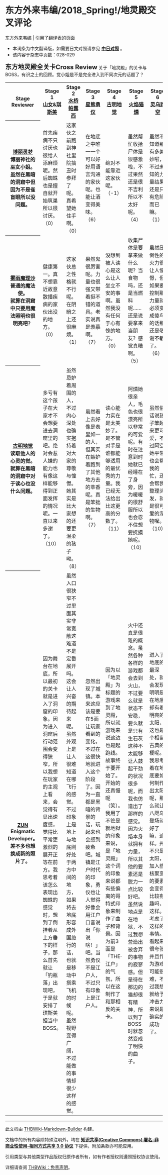 # 东方外来韦编/2018_Spring!/地灵殿交叉评论

<!-- source html: G:\repos\THBWiki-Markdown-Builder\THBWikiMarkdown\Temp\main\c\c5\ns0%3A%E4%B8%9C%E6%96%B9%E5%A4%96%E6%9D%A5%E9%9F%A6%E7%BC%96%2F2018_Spring%21%2F%E5%9C%B0%E7%81%B5%E6%AE%BF%E4%BA%A4%E5%8F%89%E8%AF%84%E8%AE%BA.html -->

东方外来韦编 | 引用了翻译表的页面

- 本词条为中文翻译版，如需要日文对照请参见 **[中日对照](./东方外来韦编-2018_Spring!-地灵殿交叉评论-中日对照.md)** 。
- 该内容于杂志中页数：028-029

 **<big><big>东方地灵殿全关卡Cross Review</big></big>** 
关于「地灵殿」的关卡与BOSS，有识之士的回顾。觉小姐是不是完全进入到不同次元的话题了？

<table>

<tbody><tr>
<th style="width: 9%">Stage<br>Reviewer
</th>
<th style="width: 13%">Stage 1<br><div class="tt-zh tt-type-dialogue" lang="zh"><div class="poem"><a href="./黑谷山女.md" title="黑谷山女">山女</a>&amp;<a href="./琪斯美.md" title="琪斯美">琪斯美</a></div></div>
</th>
<th style="width: 13%">Stage 2<br><div class="tt-zh tt-type-dialogue" lang="zh"><div class="poem"><a href="./水桥帕露西.md" title="水桥帕露西">水桥帕露西</a></div></div>
</th>
<th style="width: 13%">Stage 3<br><div class="tt-zh tt-type-dialogue" lang="zh"><div class="poem"><a href="./星熊勇仪.md" title="星熊勇仪">星熊勇仪</a></div></div>
</th>
<th style="width: 13%">Stage 4<br><div class="tt-zh tt-type-dialogue" lang="zh"><div class="poem"><a href="./古明地觉.md" title="古明地觉">古明地觉</a></div></div>
</th>
<th style="width: 13%">Stage 5<br><div class="tt-zh tt-type-dialogue" lang="zh"><div class="poem"><a href="./火焰猫燐.md" title="火焰猫燐">火焰猫燐</a></div></div>
</th>
<th style="width: 13%">Stage 6<br><div class="tt-zh tt-type-dialogue" lang="zh"><div class="poem"><a href="./灵乌路空.md" title="灵乌路空">灵乌路空</a></div></div>
</th>
<th style="width: 13%">EXStage<br><div class="tt-zh tt-type-dialogue" lang="zh"><div class="poem"><a href="./古明地恋.md" title="古明地恋">古明地恋</a></div></div>
</th></tr>
<tr>
<th><div class="tt-zh tt-type-dialogue" lang="zh"><div class="poem"><a href="./博丽灵梦.md" title="博丽灵梦">博丽灵梦</a></div></div><div class="tt-zh tt-type-dialogue" lang="zh"><div class="poem">博丽神社的巫女小姐。<br>虽然在黑暗的洞窟中但因为不是雀盲眼所以没问题。</div></div>
</th>
<td><div class="tt-zh tt-type-dialogue" lang="zh"><div class="poem">首先疾病不只讨厌也很给人添麻烦呢。然后蜘蛛也是擅自就开始筑巢所以很讨厌。<br>（0）</div></div>
</td>
<td><div class="tt-zh tt-type-dialogue" lang="zh"><div class="poem">这家伙之前跑到神社里院搞丑时参拜了呢。真希望她住手啊。<br>（0）</div></div>
</td>
<td><div class="tt-zh tt-type-dialogue" lang="zh"><div class="poem">在地底之中唯一一个可以好好用语言沟通的家伙呢。也能让酒变得美味。<br>（6）</div></div>
</td>
<td><div class="tt-zh tt-type-dialogue" lang="zh"><div class="poem">绝对不能靠近这家伙呢。<br>（-1）</div></div>
</td>
<td><div class="tt-zh tt-type-dialogue" lang="zh"><div class="poem">虽然帮忙收拾尸体是很感激啦，不过果然还是很不吉利所以不太好呢。<br>（4）</div></div>
</td>
<td><div class="tt-zh tt-type-dialogue" lang="zh"><div class="poem">虽然不知道那有多美妙啦，不过未知的力量结果还是只有危险而已嘛。<br>（1）</div></div>
</td>
<td><div class="tt-zh tt-type-dialogue" lang="zh"><div class="poem">虽然是那个觉的妹妹，不过光是不会读心就比姐姐要好的多呢。虽然是空气啦。<br>（0）</div></div>
</td></tr>
<tr>
<th><div class="tt-zh tt-type-dialogue" lang="zh"><div class="poem"><a href="./雾雨魔理沙.md" title="雾雨魔理沙">雾雨魔理沙</a></div></div><div class="tt-zh tt-type-dialogue" lang="zh"><div class="poem">普通的魔法使。<br>就算在洞窟中只要用魔法照明也很明亮吧？</div></div>
</th>
<td><div class="tt-zh tt-type-dialogue" lang="zh"><div class="poem">健康第一。真不想靠近故意散播疾病的家伙出没的地方。<br>（0）</div></div>
</td>
<td><div class="tt-zh tt-type-dialogue" lang="zh"><div class="poem">这家伙总之性格就不行呢。在阴暗之上还很麻烦。<br>（1）</div></div>
</td>
<td><div class="tt-zh tt-type-dialogue" lang="zh"><div class="poem">果然鬼很厉害呢。力量也很强又带着挺不错的道具。老实说真是羡慕啊。<br>（7）</div></div>
</td>
<td><div class="tt-zh tt-type-dialogue" lang="zh"><div class="poem">没想到被人读心是这么让人坐立不安的事啊。虽然我没有任何于心有愧的地方。<br>（0）</div></div>
</td>
<td><div class="tt-zh tt-type-dialogue" lang="zh"><div class="poem">收集尸体是要拿来做什么呢？当食物吗，还是当燃料呢……还是说要拿来当朋友？感觉真糟啊。<br>（5）</div></div>
</td>
<td><div class="tt-zh tt-type-dialogue" lang="zh"><div class="poem">虽然压倒性的火力很让人憧憬，但如果要控制那力量就必须变成傻鸟的话那还是敬谢不敏了。<br>（6）</div></div>
</td>
<td><div class="tt-zh tt-type-dialogue" lang="zh"><div class="poem">虽然是不知道在想什么的家伙，不过试着组队看看的话确实是直率又好使的家伙呢。<br>（8）</div></div>
</td></tr>
<tr>
<th><div class="tt-zh tt-type-dialogue" lang="zh"><div class="poem"><a href="./古明地觉.md" title="古明地觉">古明地觉</a></div></div><div class="tt-zh tt-type-dialogue" lang="zh"><div class="poem">读取他人的心灵的觉。<br>就算在黑暗的洞窟中对于读心也没什么问题。</div></div>
</th>
<td><div class="tt-zh tt-type-dialogue" lang="zh"><div class="poem">多亏有这个孩子在大家才不会想要进去洞窟里的吧。绝对会惹人嫌的能力也有像这样能够得到正面发挥的情况呢。一直以来多谢了。<br>（10）</div></div>
</td>
<td><div class="tt-zh tt-type-dialogue" lang="zh"><div class="poem">虽然忌妒着周围的人，不过内心深处也确实抱持着对大家的尊敬与憧憬。她其实是比大家想的还要更温柔的孩子呦。<br>（8）</div></div>
</td>
<td><div class="tt-zh tt-type-dialogue" lang="zh"><div class="poem">虽然看上去好像是表里如一的人，但其实在嫉妒着跑到了其他地方去的萃香呢。真是笨拙的生物啊。<br>（7）</div></div>
</td>
<td><div class="tt-zh tt-type-dialogue" lang="zh"><div class="poem">读心能力实在是太美妙了。是不管对手是谁都能够适用的最优秀的力量。我已经无法给出比这更高的分数了。<br>（11）</div></div>
</td>
<td><div class="tt-zh tt-type-dialogue" lang="zh"><div class="poem">阿燐她很亲人，毛色也很漂亮所以非常的可爱呢。有时在注意到时她就已经睡在了身旁，因为暖暖的很舒服所以也会忍不住想要抚摸她呢。<br>（10）</div></div>
</td>
<td><div class="tt-zh tt-type-dialogue" lang="zh"><div class="poem">虽然俗话说孩子笨起来更可爱，不过阿空她平常也会帮我的忙，还会帮我整理头发，就是很可爱的宠物喔。<br>（10）</div></div>
</td>
<td><div class="tt-zh tt-type-dialogue" lang="zh"><div class="poem">作为姐姐对妹妹的事情一直都很担心。去了哪里呢，有没有遇到危险的事情呢什么的真的让我非常的焦急。好不容易拥有最优秀的能力却不去使用实在是很可惜呢。<br>（7）</div></div>
</td></tr>
<tr>
<th><div class="tt-zh tt-type-dialogue" lang="zh"><div class="poem"><a href="./ZUN.md" title="ZUN">ZUN</a></div></div><div class="tt-zh tt-type-dialogue" lang="zh"><div class="poem">Enigmatic Developer。<br>差不多也想换成新的照片了。</div></div>
</th>
<td><div class="tt-zh tt-type-dialogue" lang="zh"><div class="poem">因为舞台在地底，所以最初的关卡就是进入了洞窟的印象。因为进入洞窟后行动范围会变得狭窄，所以我想在玩家的主观上看来，会觉得有显出速度感，觉得比平常更激烈的展开正等在前方。我思考着该怎么表现出蜘蛛的感觉时，想到了倒挂着从上方垂下的样子，那么首先就让「钓瓶落」出现吧，于是就安排了琪斯美担当中BOSS。</div></div>
</td>
<td><div class="tt-zh tt-type-dialogue" lang="zh"><div class="poem">虽然入口很狭窄不过里面其实非常宽敞这难道不是定番展开吗。这会让人兴奋的期待起来呢。虽然外观上是让人很难知道在哪飞行的感觉。不过印象上是地上与地底刚好处于两方中间的地方，如果将去地底形容成外国旅行的话，也就是移动中搭乘飞机的时候呢。虽然视野变得广阔，不过能做的事情却很少这样的感觉。</div></div>
</td>
<td><div class="tt-zh tt-type-dialogue" lang="zh"><div class="poem">忽然出现了城镇。本来这应该是要在5面让玩家看到的变化，不过在这很快地就进入这个阶段了。因为一直都是黑暗的背景的话，玩起来也会感到疲惫吧。城镇是江户时代的印象，勇仪也让人觉得好像会用江户口音说出「你说啥！」吧。当然勇仪不是江户人，不过只有印象上是江户人。</div></div>
</td>
<td><div class="tt-zh tt-type-dialogue" lang="zh"><div class="poem">因为以「地灵殿」为标题的游戏来到了地灵殿，所以就游戏来说这边也是起跑线。故事终于要开始了。开始的还真慢呢（笑）。我用了不管是就地狱的印象来说，是「地灵殿」这个词的印象来说都有些偏离的哥特式印象来制作了曲子和背景。因为前3面是「THE·江户」的气氛，所以在这制作了和那相反的关卡。</div></div>
</td>
<td><div class="tt-zh tt-type-dialogue" lang="zh"><div class="poem">火中还真是很难的概念。虽然各种各样的游戏都会去到火山，不过要么就是状态不安稳，要么就是只有生石灰这种不太能够让人鼓起干劲的状况很多呢，而我也仿造出了那样的感觉。因为火焰本身就拥有力量，所以其他的要素还是脱力一点比较好吧。虽然说地点是在地狱，不过我想营造出被舍弃的事物的寂寥感。但是待在那边的猫却很有精神，所以到了BOSS时就忽然变成了明快的曲子。</div></div>
</td>
<td><div class="tt-zh tt-type-dialogue" lang="zh"><div class="poem">进入了地底的最深处，就会发现明明是在地底却有着明亮的太阳，这也是个相当古典的梗呢。我思考着在地底要如何制作出太阳呢，那么就让八咫乌登场就好了嘛，这样。并不只是太阳，加入些核聚变的要素会变得比较有趣吗，这样。考虑了这样的事情。看起来很夸张并且作为游戏可能很难，不过我想就给予冲击力来说是确实的成功了。</div></div>
</td>
<td><div class="tt-zh tt-type-dialogue" lang="zh"><div class="poem">虽然已经让身为被厌恶者的各种各样的BOSS登场了，不过在这边也有着不同形式的被厌恶者呢，这样的展开。封闭心灵的人受到了厌恶，将这样的事情暗地里……完全不是暗地里（笑）地搬了出来。因为害怕会被周遭厌恶的这件事而封闭了心灵，会不会反而比封闭之前更加地被厌恶了呢。</div></div>
</td></tr></tbody></table>








---

此文档由 [THBWiki-Markdown-Builder](https://github.com/Delsin-Yu/THBWiki-Markdown-Builder) 构建。

文档中的所有内容除特殊注明外，均在 [**知识共享(Creative Commons) 署名-非商业性使用-相同方式共享 3.0 协议**](https://creativecommons.org/licenses/by-sa/3.0/deed.zh-hans) 下提供，附加条款亦可能应用。

引用类型与其他类型作品版权归原作者所有，如有作者授权则遵照授权协议使用。

详细请查阅 [THBWiki：免责声明](https://thbwiki.cc/THBWiki:%E5%85%8D%E8%B4%A3%E5%A3%B0%E6%98%8E)。


